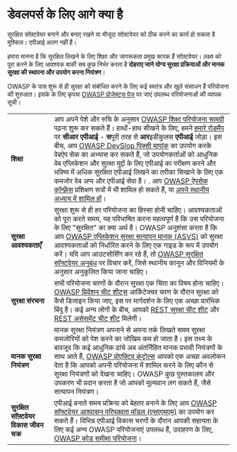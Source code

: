 डेवलपर्स के लिए आगे क्या है
==========================

सुरक्षित सॉफ़्टवेयर बनाने और बनाए रखने या मौजूदा सॉफ़्टवेयर को ठीक करने का कार्य हो सकता है
मुश्किल। एपीआई अलग नहीं हैं।

हमारा मानना है कि सुरक्षित लिखने के लिए शिक्षा और जागरूकता प्रमुख कारक हैं
सॉफ़्टवेयर। लक्ष्य को पूरा करने के लिए आवश्यक बाकी सब कुछ निर्भर करता है
**दोहराए जाने योग्य सुरक्षा प्रक्रियाओं और मानक सुरक्षा की स्थापना और उपयोग करना
नियंत्रण**।

OWASP के पास शुरू से ही सुरक्षा को संबोधित करने के लिए कई स्वतंत्र और खुले संसाधन हैं
परियोजना की शुरुआत। इसके के लिए कृपया [OWASP प्रोजेक्ट्स पेज][1] पर जाएं
उपलब्ध परियोजनाओं की व्यापक सूची।

| | |
|-|-|
| **शिक्षा** | आप अपने पेशे और रुचि के अनुसार [OWASP शिक्षा परियोजना सामग्री][2] पढ़ना शुरू कर सकते हैं। हाथों-हाथ सीखने के लिए, हमने [हमारे रोडमैप][3] पर **सीआर एपीआई** - **स**पूरी तरह से **आर**इडीकुलस **एपीआई** जोड़ा। इस बीच, आप [OWASP DevSlop पिक्सी मापांक][4] का उपयोग करके वेबऐप सेक का अभ्यास कर सकते हैं, जो उपयोगकर्ताओं को आधुनिक वेब एप्लिकेशन और सुरक्षा मुद्दों के लिए एपीआई का परीक्षण करने और भविष्य में अधिक सुरक्षित एपीआई लिखने का तरीका सिखाने के लिए एक कमजोर वेब अप्प और एपीआई सेवा है। . आप [OWASP ऐपसेक कॉन्फ़्रेंस][5] प्रशिक्षण सत्रों में भी शामिल हो सकते हैं, या [अपने स्थानीय अध्याय में शामिल हों][6]। |
| **सुरक्षा आवश्यकताएँ** | सुरक्षा शुरू से ही हर परियोजना का हिस्सा होनी चाहिए। आवश्यकताओं को पूरा करते समय, यह परिभाषित करना महत्वपूर्ण है कि उस परियोजना के लिए "सुरक्षित" का क्या अर्थ है। OWASP अनुशंसा करता है कि आप [OWASP एप्लिकेशन सुरक्षा सत्यापन मानक (ASVS)][7] को सुरक्षा आवश्यकताओं को निर्धारित करने के लिए एक गाइड के रूप में उपयोग करें। यदि आप आउटसोर्सिंग कर रहे हैं, तो [OWASP सुरक्षित सॉफ़्टवेयर अनुबंध][8] पर विचार करें, जिसे स्थानीय कानून और विनियमों के अनुसार अनुकूलित किया जाना चाहिए। |
| **सुरक्षा संरचना** | सभी परियोजना चरणों के दौरान सुरक्षा एक चिंता का विषय होना चाहिए। [OWASP प्रिवेंशन चीट शीट्स][9] आर्किटेक्चर चरण के दौरान सुरक्षा को कैसे डिजाइन किया जाए, इस पर मार्गदर्शन के लिए एक अच्छा प्रारंभिक बिंदु है। कई अन्य लोगों के बीच, आपको [REST सुरक्षा चीट शीट][10] और [REST असेसमेंट चीट शीट][11] मिलेगी। |
| **मानक सुरक्षा नियंत्रण** | मानक सुरक्षा नियंत्रण अपनाने से अपना तर्क लिखते समय सुरक्षा कमजोरियों को पेश करने का जोखिम कम हो जाता है। इस तथ्य के बावजूद कि कई आधुनिक ढांचे अब अंतर्निहित मानक प्रभावी नियंत्रणों के साथ आते हैं, [OWASP प्रोएक्टिव कंट्रोल्स][12] आपको एक अच्छा अवलोकन देता है कि आपको अपनी परियोजना में शामिल करने के लिए कौन से सुरक्षा नियंत्रणों को देखना चाहिए। OWASP कुछ पुस्तकालय और उपकरण भी प्रदान करता है जो आपको मूल्यवान लग सकते हैं, जैसे सत्यापन नियंत्रण। |
|**सुरक्षित सॉफ़्टवेयर विकास जीवन चक्र** | एपीआई बनाते समय प्रक्रिया को बेहतर बनाने के लिए आप [OWASP सॉफ्टवेयर आश्वासन परिपक्वता मॉडल (एसएएमएम)][13] का उपयोग कर सकते हैं। विभिन्न एपीआई विकास चरणों के दौरान आपकी सहायता के लिए कई अन्य OWASP परियोजनाएं उपलब्ध हैं, उदाहरण के लिए, [OWASP कोड समीक्षा परियोजना][14]। |

[1]: https://www.owasp.org/index.php/Category:OWASP_Project
[2]: https://www.owasp.org/index.php/OWASP_Education_Material_Categorized
[3]: https://www.owasp.org/index.php/OWASP_API_Security_Project#tab=Road_Map
[4]: https://devslop.co/Home/Pixi
[5]: https://www.owasp.org/index.php/Category:OWASP_AppSec_Conference
[6]: https://www.owasp.org/index.php/OWASP_Chapter
[7]: https://www.owasp.org/index.php/Category:OWASP_Application_Security_Verification_Standard_Project
[8]: https://www.owasp.org/index.php/OWASP_Secure_Software_Contract_Annex
[9]: https://www.owasp.org/index.php/OWASP_Cheat_Sheet_Series
[10]: https://github.com/OWASP/CheatSheetSeries/blob/master/cheatsheets/REST_Security_Cheat_Sheet.md
[11]: https://github.com/OWASP/CheatSheetSeries/blob/master/cheatsheets/REST_Assessment_Cheat_Sheet.md
[12]: https://www.owasp.org/index.php/OWASP_Proactive_Controls#tab=OWASP_Proactive_Controls_2018
[13]: https://www.owasp.org/index.php/OWASP_SAMM_Project
[14]: https://www.owasp.org/index.php/Category:OWASP_Code_Review_Project
